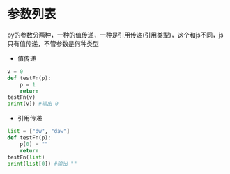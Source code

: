 # 参数列表
py的参数分两种，一种的值传递，一种是引用传递(引用类型)，这个和js不同，js只有值传递，不管参数是何种类型
- 值传递
``` python
v = 0
def testFn(p):
    p = 1
    return
testFn(v)
print(v]) #输出 0
```
- 引用传递
``` python
list = ["dw", "daw"]
def testFn(p):
    p[0] = ""
    return
testFn(list)
print(list[0]) #输出 ""
```